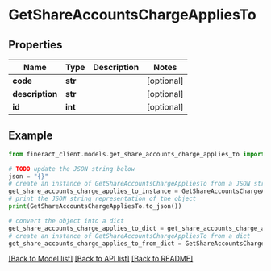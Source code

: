 # GetShareAccountsChargeAppliesTo


## Properties

Name | Type | Description | Notes
------------ | ------------- | ------------- | -------------
**code** | **str** |  | [optional] 
**description** | **str** |  | [optional] 
**id** | **int** |  | [optional] 

## Example

```python
from fineract_client.models.get_share_accounts_charge_applies_to import GetShareAccountsChargeAppliesTo

# TODO update the JSON string below
json = "{}"
# create an instance of GetShareAccountsChargeAppliesTo from a JSON string
get_share_accounts_charge_applies_to_instance = GetShareAccountsChargeAppliesTo.from_json(json)
# print the JSON string representation of the object
print(GetShareAccountsChargeAppliesTo.to_json())

# convert the object into a dict
get_share_accounts_charge_applies_to_dict = get_share_accounts_charge_applies_to_instance.to_dict()
# create an instance of GetShareAccountsChargeAppliesTo from a dict
get_share_accounts_charge_applies_to_from_dict = GetShareAccountsChargeAppliesTo.from_dict(get_share_accounts_charge_applies_to_dict)
```
[[Back to Model list]](../README.md#documentation-for-models) [[Back to API list]](../README.md#documentation-for-api-endpoints) [[Back to README]](../README.md)


